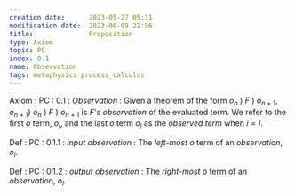 ```yaml
---
creation date:		2023-05-27 05:11
modification date:	2023-06-09 22:56
title: 				Proposition
type: Axiom
topic: PC
index: 0.1
name: Observation
tags: metaphysics process_calculus
---
```

Axiom : PC : 0.1 : $Observation$ : Given a theorem of the form $o_n\ )\ F\ )\ o_{n + 1}$,  $o_{n + 1})\ o_n\ )\ F\ )\ o_{n + 1}$ is $F$'s $observation$ of the evaluated term. We refer to the first $o$ term, $o_i$, and the last $o$ term $o_l$ as the $observed\ term$ when $i = l$.

Def : PC : 0.1.1 : $input\ observation$ : The *left-most* $o$ term of an $observation$, $o_i$. 

Def : PC : 0.1.2 : $output\ observation$ : The *right-most* $o$ term of an $observation$, $o_l$. 